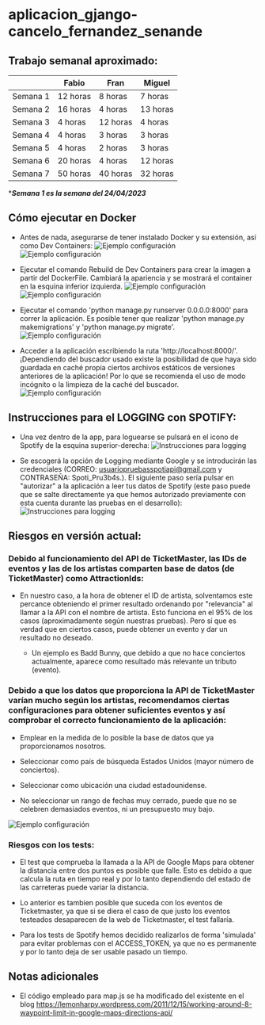 # aplicacion_gjango-cancelo_fernandez_senande

## Trabajo semanal aproximado:



|         |   Fabio   |    Fran   |  Miguel   |
|---------|-----------|-----------|-----------|
| Semana 1| 12 horas  |  8 horas  |  7 horas  |
| Semana 2| 16 horas  |  4 horas  | 13 horas  |
| Semana 3| 4 horas   | 12 horas  |  4 horas  |
| Semana 4| 4 horas   |  3 horas  |  3 horas  |
| Semana 5| 4 horas   |  2 horas  |  3 horas  |
| Semana 6| 20 horas  |  4 horas  |  12 horas |
| Semana 7| 50 horas  |  40 horas |  32 horas |

**__Semana 1 es la semana del 24/04/2023__*


## Cómo ejecutar en Docker

+ Antes de nada, asegurarse de tener instalado Docker y su extensión, así como Dev Containers:
![Ejemplo configuración](/app/static/BuscadorConciertos/img/extDocker.png)
![Ejemplo configuración](/app/static/BuscadorConciertos/img/extCont.png)

+ Ejecutar el comando Rebuild de Dev Containers para crear la imagen a partir del DockerFile. Cambiará la apariencia y se mostrará el container en la esquina inferior izquierda.
![Ejemplo configuración](/app/static/BuscadorConciertos/img/rebuilds.png)
![Ejemplo configuración](/app/static/BuscadorConciertos/img/container.png)

+ Ejecutar el comando 'python manage.py runserver 0.0.0.0:8000' para correr la aplicación. Es posible tener que realizar 'python manage.py makemigrations' y 'python manage.py migrate'.
![Ejemplo configuración](/app/static/BuscadorConciertos/img/comando.png)

+ Acceder a la aplicación escribiendo la ruta 'http://localhost:8000/'. ¡Dependiendo del buscador usado existe la posibilidad de que haya sido guardada en caché propia  ciertos archivos estáticos de versiones anteriores de la aplicación! Por lo que se recomienda el uso de modo incógnito o la limpieza de la caché del buscador.
![Ejemplo configuración](/app/static/BuscadorConciertos/img/ruta.png)

## Instrucciones para el LOGGING con SPOTIFY:

+ Una vez dentro de la app, para loguearse se pulsará en el icono de Spotify de la esquina superior-derecha:
![Instrucciones para logging](/app/static/BuscadorConciertos/img/Log_sel.png)

+ Se escogerá la opción de Logging mediante Google y se introducirán las credenciales (CORREO: usuariopruebasspotiapi@gmail.com y CONTRASEÑA: Spoti_Pru3b4s.). El siguiente paso sería pulsar en "autorizar" a la aplicación a leer tus datos de Spotify (este paso puede que se salte directamente ya que hemos autorizado previamente con esta cuenta durante las pruebas en el desarrollo):
![Instrucciones para logging](/app/static/BuscadorConciertos/img/Goog_sel.png)


## Riesgos en versión actual:

### Debido al funcionamiento del API de TicketMaster, las IDs de eventos y las de los artistas comparten base de datos (de TicketMaster) como AttractionIds: 

+ En nuestro caso, a la hora de obtener el ID de artista, solventamos este percance obteniendo el primer resultado ordenando por "relevancia" al llamar a la API con el nombre de artista. Esto funciona en el 95% de los casos (aproximadamente según nuestras pruebas). Pero sí que es verdad que en ciertos casos, puede obtener un evento y dar un resultado no deseado.

    * Un ejemplo es Badd Bunny, que debido a que no hace conciertos actualmente, aparece como resultado más relevante un tributo (evento).


### Debido a que los datos que proporciona la API de TicketMaster varían mucho según los artistas, recomendamos ciertas configuraciones para obtener suficientes eventos y así comprobar el correcto funcionamiento de la aplicación:

+ Emplear en la medida de lo posible la base de datos que ya proporcionamos nosotros.

+ Seleccionar como país de búsqueda Estados Unidos (mayor número de conciertos).

+ Seleccionar como ubicación una ciudad estadounidense.

+ No seleccionar un rango de fechas muy cerrado, puede que no se celebren demasiados eventos, ni un presupuesto muy bajo.

![Ejemplo configuración](/app/static/BuscadorConciertos/img/ej.png)
	 

### Riesgos con los tests:

+ El test que comprueba la llamada a la API de Google Maps para obtener la distancia entre dos puntos es posible que falle. Esto es debido a que calcula la ruta en tiempo real y por lo tanto dependiendo del estado de las carreteras puede variar la distancia.

+ Lo anterior es tambien posible que suceda con los eventos de Ticketmaster, ya que si se diera el caso de que justo los eventos testeados desaparecen de la web de Ticketmaster, el test fallaría.

+ Para los tests de Spotify hemos decidido realizarlos de forma 'simulada' para evitar problemas con el ACCESS_TOKEN, ya que no es permanente y por lo tanto deja de ser usable pasado un tiempo.


## Notas adicionales

+ El código empleado para map.js se ha modificado del existente en el blog https://lemonharpy.wordpress.com/2011/12/15/working-around-8-waypoint-limit-in-google-maps-directions-api/
